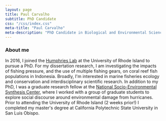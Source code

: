 ```yaml
---
layout: page
title: Paul Carvalho
subtitle: PhD Candidate
css: "/css/index.css"
meta-title: "Paul Carvalho"
meta-description: "PhD Candidate in Biological and Environmental Sciences at the University of Rhode Island"
---
```


### About me

In 2016, I joined the [Humphries Lab](http://ahumphrieslab.com/) at the University of Rhode Island to pursue a PhD. For my dissertation research, I am investigating the impacts of fishing pressure, and the use of multiple fishing gears, on coral reef fish populations in Indonesia. Broadly, I'm interested in marine fisheries ecology and conservation and interdisciplinary scientific research. In addition to my PhD, I was a graduate research fellow at the [National Socio-Environmental Synthesis Center](https://www.sesync.org/), where I worked with a group of graduate students to explore social discourse around environmental damage from hurricanes.  
Prior to attending the University of Rhode Island (2 weeks prior!) I completed my master's degree at California Polytechnic State University in San Luis Obispo.
